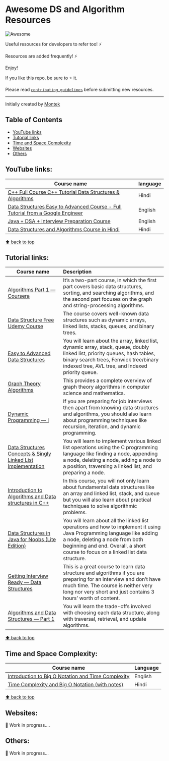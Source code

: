 # Awesome DS and Algorithm Resources
![Awesome][awesome-badge]

Useful resources for developers to refer too! ⚡

Resources are added frequently! ⚡

Enjoy!

If you like this repo, be sure to ⭐ it.

Please read [`contributing guidelines`](./CONTRIBUTING.md) before submitting new resources.

---

Initially created by [Montek](https://github.com/Montekkundan)

## Table of Contents

- [YouTube links](#youtube-links)
- [Tutorial links](#tutorial-links)
- [Time and Space Complexity](#time-and-space-complexity)
- [Websites](#websites)
- [Others](#others)

## YouTube links:

| Course name                                                                                                                                        | language |
|----------------------------------------------------------------------------------------------------------------------------------------------------|:---------|
| [C++ Full Course  C++ Tutorial  Data Structures & Algorithms](https://www.youtube.com/watch?v=z9bZufPHFLU&list=PLfqMhTWNBTe0b2nM6JHVCnAkhQRGiZMSJ) | Hindi    |
| [Data Structures Easy to Advanced Course - Full Tutorial from a Google Engineer](https://www.youtube.com/watch?v=RBSGKlAvoiM)                      | English  |
| [Java + DSA + Interview Preparation Course](https://www.youtube.com/watch?v=rZ41y93P2Qo&list=PL9gnSGHSqcnr_DxHsP7AW9ftq0AtAyYqJ)                   | English  |
| [Data Structures and Algorithms Course in Hindi](https://www.youtube.com/watch?v=5_5oE5lgrhw&list=PLu0W_9lII9ahIappRPN0MCAgtOu3lQjQi)              | Hindi    |


[⬆ back to top](#table-of-contents)

## Tutorial links:

| Course name                                                                                                                                                                                                                   | Description                                                                                                                                                                                                                                    |
|-------------------------------------------------------------------------------------------------------------------------------------------------------------------------------------------------------------------------------|:-----------------------------------------------------------------------------------------------------------------------------------------------------------------------------------------------------------------------------------------------|
| [Algorithms Part 1 — Coursera](https://coursera.pxf.io/c/3294490/1164545/14726?u=https%3A%2F%2Fwww.coursera.org%2Flearn%2Falgorithms-part1)                                                                                   | It’s a two-part course, in which the first part covers basic data structures, sorting, and searching algorithms, and the second part focuses on the graph and string-processing algorithms.                                                    |
| [Data Structure Free Udemy Course](https://click.linksynergy.com/deeplink?id=JVFxdTr9V80&mid=39197&murl=https%3A%2F%2Fwww.udemy.com%2Fdata-structures-part-1-lognacademy%2F)                                                  | The course covers well-known data structures such as dynamic arrays, linked lists, stacks, queues, and binary trees.                                                                                                                           |
| [Easy to Advanced Data Structures](https://click.linksynergy.com/deeplink?id=JVFxdTr9V80&mid=39197&murl=https%3A%2F%2Fwww.udemy.com%2Fintroduction-to-data-structures%2F)                                                     | You will learn about the array, linked list, dynamic array, stack, queue, doubly linked list, priority queues, hash tables, binary search trees, Fenwick tree/binary indexed tree, AVL tree, and Indexed priority queue.                       |
| [Graph Theory Algorithms](https://click.linksynergy.com/deeplink?id=JVFxdTr9V80&mid=39197&murl=https%3A%2F%2Fwww.udemy.com%2Fgraph-theory-algorithms%2F)                                                                      | This provides a complete overview of graph theory algorithms in computer science and mathematics.                                                                                                                                              |
| [Dynamic Programming — I](https://click.linksynergy.com/deeplink?id=JVFxdTr9V80&mid=39197&murl=https%3A%2F%2Fwww.udemy.com%2Fdynamic-programming-i%2F)                                                                        | If you are preparing for job interviews then apart from knowing data structures and algorithms, you should also learn about programming techniques like recursion, iteration, and dynamic programming.                                         |
| [Data Structures Concepts & Singly Linked List Implementation]()                                                                                                                                                              | You will learn to implement various linked list operations using the C programming language like finding a node, appending a node, deleting a node, adding a node to a position, traversing a linked list, and preparing a node.               |
| [ Introduction to Algorithms and Data structures in C++](https://click.linksynergy.com/deeplink?id=JVFxdTr9V80&mid=39197&murl=https%3A%2F%2Fwww.udemy.com%2Fintroduction-to-algorithms-and-data-structures-in-c%2F)           | In this course, you will not only learn about fundamental data structures like an array and linked list, stack, and queue but you will also learn about practical techniques to solve algorithmic problems.                                    |
| [Data Structures in Java for Noobs (Lite Edition)](https://click.linksynergy.com/deeplink?id=JVFxdTr9V80&mid=39197&murl=https%3A%2F%2Fwww.udemy.com%2Fdata-structures-in-java-for-noobs-lite-edition-algorithms-beginners%2F) | You will learn about all the linked list operations and how to implement it using Java Programming language like adding a node, deleting a node from both beginning and end. Overall, a short course to focus on a linked list data structure. |
| [ Getting Interview Ready — Data Structures](https://click.linksynergy.com/deeplink?id=JVFxdTr9V80&mid=39197&murl=https%3A%2F%2Fwww.udemy.com%2Fgetting-interview-ready-data-structures%2F)                                   | This is a great course to learn data structure and algorithms if you are preparing for an interview and don’t have much time. The course is neither very long nor very short and just contains 3 hours’ worth of content.                      |
| [Algorithms and Data Structures — Part 1](https://pluralsight.pxf.io/c/1193463/424552/7490?u=https%3A%2F%2Fwww.pluralsight.com%2Fcourses%2Fads-part1)                                                                         | You will learn the trade-offs involved with choosing each data structure, along with traversal, retrieval, and update algorithms.                                                                                                              |
                                                                                                                                                                                                                                                                                                                                             

[⬆ back to top](#table-of-contents)

## Time and Space Complexity:

| Course name                                                                                       | Language |
|---------------------------------------------------------------------------------------------------|:---------|
| [Introduction to Big O Notation and Time Complexity](https://www.youtube.com/watch?v=D6xkbGLQesk) | English  |
| [Time Complexity and Big O Notation (with notes)](https://www.youtube.com/watch?v=vgSKOMsjLbc)    | Hindi    |


[⬆ back to top](#table-of-contents)

## Websites:

🚧 Work in progress....

## Others:

🚧 Work in progress...

[awesome-badge]: https://cdn.rawgit.com/sindresorhus/awesome/d7305f38d29fed78fa85652e3a63e154dd8e8829/media/badge.svg